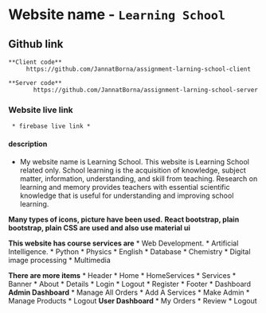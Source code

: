 # Website name  - `Learning School`

## Github  link
    **Client code**
         https://github.com/JannatBorna/assignment-larning-school-client  

    **Server code** 
           https://github.com/JannatBorna/assignment-larning-school-server

### Website live link 
     * firebase live link *
           
         


####  description
  * My website name is Learning School. This website is Learning School related only. School learning is the acquisition of knowledge, subject matter, information, understanding, and skill from teaching. Research on learning and memory provides teachers with essential scientific knowledge that is useful for understanding and improving school learning.


  **Many types of icons, picture have been used.** 
  **React bootstrap, plain bootstrap, plain CSS are used and also use material ui**

  **This website has course services are**
        * Web Development.
        * Artificial Intelligence.
        * Python
        * Physics
        * English
        * Database
        * Chemistry
        * Digital image processing
        * Multimedia


  **There are more items**
        * Header
        * Home
        * HomeServices
        * Services
        * Banner
        * About
        * Details
        * Login
        * Logout
        * Register
        * Footer
        * Dashboard
               **Admin Dashboard**
                    * Manage All Orders 
                    * Add A Services 
                    * Make Admin 
                    * Manage Products
                    * Logout
               **User Dashboard**
                    * My Orders
                    * Review
                    * Logout
        